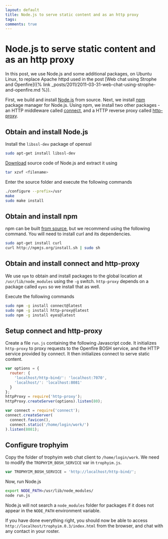 ```yaml
---
layout: default
title: Node.js to serve static content and as an http proxy
tags:
comments: true
---
```

# Node.js to serve static content and as an http proxy

In this post, we use Node.js and some additional packages, on Ubuntu Linux, to replace Apache httpd used in the post [Web chat using Strophe and Openfire]({% link _posts/2011/2011-03-31-web-chat-using-strophe-and-openfire.md %}).

First, we build and install [Node.js](http://nodejs.org/) from source. Next, we install [npm](http://npmjs.org/) package manager for Node.js. Using npm, we install two other packages - an HTTP middleware called [connect](https://github.com/senchalabs/Connect), and a HTTP reverse proxy called [http-proxy](https://github.com/nodejitsu/node-http-proxy).

## Obtain and install Node.js

Install the `libssl-dev` package of openssl

```bash
sudo apt-get install libssl-dev
```

[Download](http://nodejs.org/#download) source code of Node.js and extract it using

```bash
tar xzvf <filename>
```

Enter the source folder and execute the following commands

```bash
./configure --prefix=/usr
make
sudo make install
```

## Obtain and install npm

npm can be built [from source](https://github.com/isaacs/npm), but we recommend using the following command. You will need to install curl and its dependencies.

```bash
sudo apt-get install curl
curl http://npmjs.org/install.sh | sudo sh
```

## Obtain and install connect and http-proxy

We use `npm` to obtain and install packages to the global location at `/usr/lib/node_modules` using the `-g` switch. `http-proxy` depends on a package called `eyes` so we install that as well.

Execute the following commands

```bash
sudo npm -g install connect@latest
sudo npm -g install http-proxy@latest
sudo npm -g install eyes@latest
```

## Setup connect and http-proxy

Create a file `run.js` containing the following Javascript code. It initializes `http-proxy` to proxy requests to the Openfire BOSH service, and the HTTP service provided by connect. It then initializes connect to serve static content.

```javascript
var options = {
  router: {
    'localhost/http-bind/': 'localhost:7070',
    'localhost/': 'localhost:8081'
  }
};
httpProxy = require('http-proxy');
httpProxy.createServer(options).listen(80);

var connect = require('connect');
connect.createServer(
  connect.favicon(),
  connect.static('/home/login/work/')
).listen(8081);
```

## Configure trophyim

Copy the folder of trophyim web chat client to `/home/login/work`. We need to modify the `TROPHYIM_BOSH_SERVICE` var in `trophyim.js`.

```javascript
var TROPHYIM_BOSH_SERVICE = 'http://localhost/http-bind/';
```

Now, run Node.js

```bash
export NODE_PATH=/usr/lib/node_modules/
node run.js
```

Node.js will not search a `node_modules` folder for packages if it does not appear in the `NODE_PATH` environment variable.

If you have done everything right, you should now be able to access `http://localhost/trophyim.0.3/index.html` from the browser, and chat with any contact in your roster.
